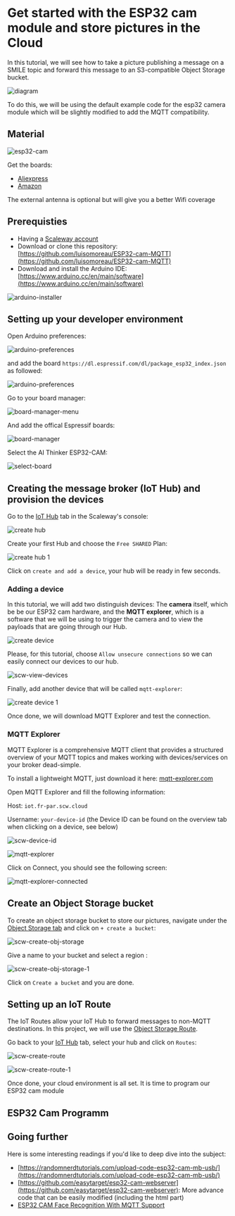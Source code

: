 # Get started with the ESP32 cam module and store pictures in the Cloud

In this tutorial, we will see how to take a picture publishing a message on a SMILE topic and forward this message to an S3-compatible Object Storage bucket.

![diagram](assets/diagram.png)

To do this, we will be using the default example code for the esp32 camera module which will be slightly modified to add the MQTT compatibility.

## Material

![esp32-cam](assets/esp32-cam.jpg)

Get the boards:

* [Aliexpress](https://fr.aliexpress.com/item/1005001900359624.html)
* [Amazon](https://www.amazon.fr/diymore-d%C3%A9veloppement-Bluetooth-ESP32-CAM-MB-Dual-core/dp/B08P1NMPLL)

The external antenna is optional but will give you a better Wifi coverage

## Prerequisties

- Having a [Scaleway account](https://console.scaleway.com/)
- Download or clone this repository: [https://github.com/luisomoreau/ESP32-cam-MQTT](https://github.com/luisomoreau/ESP32-cam-MQTT)
- Download and install the Arduino IDE: [https://www.arduino.cc/en/main/software](https://www.arduino.cc/en/main/software)

![arduino-installer](assets/arduino-installer.png)


## Setting up your developer environment

Open Arduino preferences:

![arduino-preferences](assets/arduino-preferences.png)

and add the board `https://dl.espressif.com/dl/package_esp32_index.json` as followed:

![arduino-preferences](assets/arduino-preferences.png)

Go to your board manager:

![board-manager-menu](assets/board-manager-menu.png)

And add the offical Espressif boards:

![board-manager](assets/board-manager.png)

Select the AI Thinker ESP32-CAM:

![select-board](assets/select-board.png)


## Creating the message broker (IoT Hub) and provision the devices

Go to the [IoT Hub](https://console.scaleway.com/iot-hub/hubs) tab in the Scaleway's console:

![create hub](assets/scw-create-hub.png)

Create your first Hub and choose the `Free SHARED` Plan:

![create hub 1](assets/scw-create-hub-1.png)

Click on `create and add a device`, your hub will be ready in few seconds.

### Adding a device

In this tutorial, we will add two distinguish devices: The **camera** itself, which be be our ESP32 cam hardware, and the **MQTT explorer**, which is a software that we will be using to trigger the camera and to view the payloads that are going through our Hub.

![create device](assets/scw-create-device.png)

Please, for this tutorial, choose `Allow unsecure connections` so we can easily connect our devices to our hub.

![scw-view-devices](assets/scw-view-devices.png)

Finally, add another device that will be called `mqtt-explorer`:


![create device 1](assets/scw-create-device-1.png)

Once done, we will download MQTT Explorer and test the connection. 

### MQTT Explorer

MQTT Explorer is a comprehensive MQTT client that provides a structured overview of your MQTT topics and makes working with devices/services on your broker dead-simple.

To install a lightweight MQTT, just download it here: [mqtt-explorer.com](http://mqtt-explorer.com/)

Open MQTT Explorer and fill the following information:

Host: `iot.fr-par.scw.cloud`

Username: `your-device-id` (the Device ID can be found on the overview tab when clicking on a device, see below)

![scw-device-id](assets/scw-device-id.png)

![mqtt-explorer](assets/mqtt-explorer.png)

Click on Connect, you should see the following screen:

![mqtt-explorer-connected](assets/mqtt-explorer-connected.png) 

## Create an Object Storage bucket

To create an object storage bucket to store our pictures, navigate under the [Object Storage tab](https://console.scaleway.com/object-storage/buckets) and click on `+ create a bucket`:

![scw-create-obj-storage](assets/scw-create-obj-storage.png)

Give a name to your bucket and select a region :

![scw-create-obj-storage-1](assets/scw-create-obj-storage-1.png)

Click on `Create a bucket` and you are done.

## Setting up an IoT Route

The IoT Routes allow your IoT Hub to forward messages to non-MQTT destinations. In this project, we will use the [Object Storage Route](https://www.scaleway.com/en/docs/scaleway-iothub-route/#-Scaleway-Object-Storage-Route/).

Go back to your [IoT Hub](https://console.scaleway.com/iot-hub/hubs) tab, select your hub and click on `Routes`:

![scw-create-route](assets/scw-create-route.png)


![scw-create-route-1](assets/scw-create-route-1.png)

Once done, your cloud environment is all set. It is time to program our ESP32 cam module

## ESP32 Cam Programm




## Going further

Here is some interesting readings if you'd like to deep dive into the subject:

* [https://randomnerdtutorials.com/upload-code-esp32-cam-mb-usb/](https://randomnerdtutorials.com/upload-code-esp32-cam-mb-usb/)
* [https://github.com/easytarget/esp32-cam-webserver](https://github.com/easytarget/esp32-cam-webserver): More advance code that can be easily modified (including the html part)
* [ESP32 CAM Face Recognition With MQTT Support](https://www.instructables.com/ESP32-CAM-Face-Recognition-With-MQTT-Support-AI-Th/)